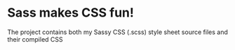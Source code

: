 # Sass makes CSS fun!
The project contains both my Sassy CSS (.scss) style sheet source files and their compiled CSS
